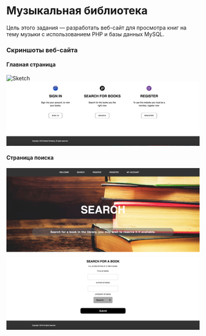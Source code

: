 # Музыкальная библиотека

Цель этого задания — разработать веб-сайт для просмотра книг на тему музыки с использованием PHP и базы данных MySQL. 

### Скриншоты веб-сайта

#### Главная страница
![Sketch](Screenshot-Images/Main-Page/MainP1.png)
![Sketch](Screenshot-Images/Main-Page/MainP2.png)

#### Страница поиска
![Sketch](Screenshot-Images/Search-Page/SearchP1.png)
![Sketch](Screenshot-Images/Search-Page/SearchP2.png)

